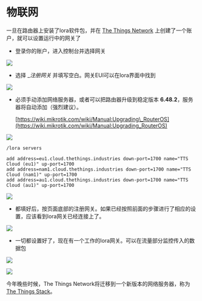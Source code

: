 #  物联网

一旦在路由器上安装了lora软件包，并在 [The Things Network](https://thethingsnetwork.org) 上创建了一个账户，就可以设置运行中的网关了

- 登录你的账户，进入控制台并选择网关

![](https://help.mikrotik.com/docs/download/attachments/16351627/L1.png?version=1&modificationDate=1582031630567&api=v2)

  

- 选择 __注册网关_ 并填写空白。网关EUI可以在lora界面中找到

![](https://help.mikrotik.com/docs/download/attachments/16351627/L5.png?version=2&modificationDate=1582034145426&api=v2)

  

- 必须手动添加网络服务器，或者可以把路由器升级到稳定版本 **6.48.2**，服务器将自动添加（强烈建议）。


    [https://wiki.mikrotik.com/wiki/Manual:Upgrading\_RouterOS](https://wiki.mikrotik.com/wiki/Manual:Upgrading_RouterOS)

![](https://help.mikrotik.com/docs/download/attachments/16351627/image2021-5-19_9-22-15.png?version=1&modificationDate=1621405335830&api=v2)

  

```shell
/lora servers

add address=eu1.cloud.thethings.industries down-port=1700 name="TTS Cloud (eu1)" up-port=1700  
add address=nam1.cloud.thethings.industries down-port=1700 name="TTS Cloud (nam1)" up-port=1700  
add address=au1.cloud.thethings.industries down-port=1700 name="TTS Cloud (au1)" up-port=1700
```

  

![](https://help.mikrotik.com/docs/download/attachments/16351627/image2021-5-18_12-9-23.png?version=1&modificationDate=1621328963704&api=v2)

- 都填好后，按页面底部的注册网关。如果已经按照前面的步骤进行了相应的设置，应该看到lora网关已经连接上了。

![](https://help.mikrotik.com/docs/download/attachments/16351627/L9.png?version=4&modificationDate=1582035206074&api=v2)

- 一切都设置好了，现在有一个工作的lora网关。可以在流量部分监控传入的数据包

![](https://help.mikrotik.com/docs/download/attachments/16351627/L10.png?version=1&modificationDate=1582035498832&api=v2)

![](https://help.mikrotik.com/docs/download/attachments/16351627/L11.png?version=1&modificationDate=1582035719531&api=v2)

  

今年晚些时候，The Things Network将迁移到一个新版本的网络服务器，称为 [The Things Stack](https://console.cloud.thethings.network/)。
